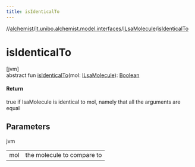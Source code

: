 ```yaml
---
title: isIdenticalTo
---
```

//[alchemist](../../../index.html)/[it.unibo.alchemist.model.interfaces](../index.html)/[ILsaMolecule](index.html)/[isIdenticalTo](is-identical-to.html)



# isIdenticalTo



[jvm]\
abstract fun [isIdenticalTo](is-identical-to.html)(mol: [ILsaMolecule](index.html)): [Boolean](https://kotlinlang.org/api/latest/jvm/stdlib/kotlin/-boolean/index.html)



#### Return



true if lsaMolecule is identical to mol, namely that all the arguments are equal



## Parameters


jvm

| | |
|---|---|
| mol | the molecule to compare to |




